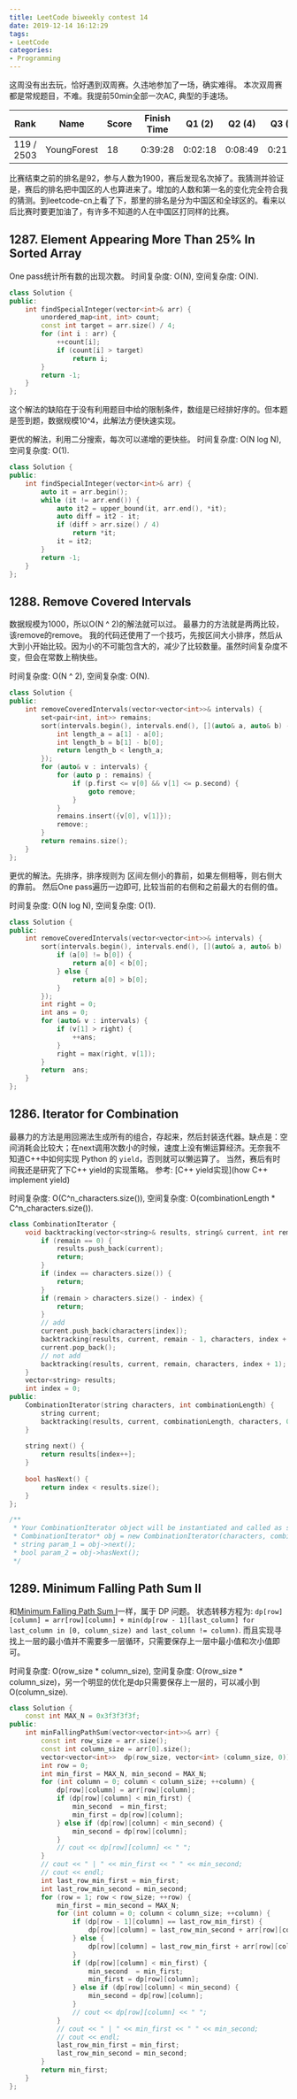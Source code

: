 ```yaml
---
title: LeetCode biweekly contest 14
date: 2019-12-14 16:12:29
tags:
- LeetCode
categories:
- Programming
---
```


这周没有出去玩，恰好遇到双周赛。久违地参加了一场，确实难得。
本次双周赛都是常规题目，不难。我提前50min全部一次AC, 典型的手速场。

| Rank |	Name |	Score |	Finish Time | 	Q1 (2) |	Q2 (4) |	Q3 (5) |	Q4 (7)|
|--|--|--|--|--|--|--|--|
| 119 / 2503 |	YoungForest | 18 | 0:39:28 | 0:02:18 | 0:08:49 |  0:21:07  | 0:39:28 |

比赛结束之前的排名是92，参与人数为1900，赛后发现名次掉了。我猜测并验证是，赛后的排名把中国区的人也算进来了。增加的人数和第一名的变化完全符合我的猜测。到leetcode-cn上看了下，那里的排名是分为中国区和全球区的。看来以后比赛时要更加油了，有许多不知道的人在中国区打同样的比赛。

## 1287. Element Appearing More Than 25% In Sorted Array

One pass统计所有数的出现次数。
时间复杂度: O(N),
空间复杂度: O(N).

```cpp
class Solution {
public:
    int findSpecialInteger(vector<int>& arr) {
        unordered_map<int, int> count;
        const int target = arr.size() / 4;
        for (int i : arr) {
            ++count[i];
            if (count[i] > target)
                return i;
        }
        return -1;
    }
};
```

这个解法的缺陷在于没有利用题目中给的限制条件，数组是已经排好序的。但本题是签到题，数据规模10^4，此解法方便快速实现。

更优的解法，利用二分搜索，每次可以递增的更快些。
时间复杂度: O(N log N),
空间复杂度: O(1).

```cpp
class Solution {
public:
    int findSpecialInteger(vector<int>& arr) {
        auto it = arr.begin();
        while (it != arr.end()) {
            auto it2 = upper_bound(it, arr.end(), *it);
            auto diff = it2 - it;
            if (diff > arr.size() / 4)
                return *it;
            it = it2;
        }
        return -1;
    }
};
```

## 1288. Remove Covered Intervals

数据规模为1000，所以O(N ^ 2)的解法就可以过。
最暴力的方法就是两两比较，该remove的remove。
我的代码还使用了一个技巧，先按区间大小排序，然后从大到小开始比较。因为小的不可能包含大的，减少了比较数量。虽然时间复杂度不变，但会在常数上稍快些。

时间复杂度: O(N ^ 2),
空间复杂度: O(N).

```cpp
class Solution {
public:
    int removeCoveredIntervals(vector<vector<int>>& intervals) {
        set<pair<int, int>> remains;
        sort(intervals.begin(), intervals.end(), [](auto& a, auto& b) -> bool {
            int length_a = a[1] - a[0];
            int length_b = b[1] - b[0];
            return length_b < length_a;
        });
        for (auto& v : intervals) {
            for (auto p : remains) {
                if (p.first <= v[0] && v[1] <= p.second) {
                    goto remove;
                }
            }
            remains.insert({v[0], v[1]});
            remove:;
        }
        return remains.size();
    }
};
```

更优的解法。先排序，排序规则为 区间左侧小的靠前，如果左侧相等，则右侧大的靠前。
然后One pass遍历一边即可, 比较当前的右侧和之前最大的右侧的值。

时间复杂度: O(N log N),
空间复杂度: O(1).

```cpp
class Solution {
public:
    int removeCoveredIntervals(vector<vector<int>>& intervals) {
        sort(intervals.begin(), intervals.end(), [](auto& a, auto& b)  -> bool {
            if (a[0] != b[0]) {
                return a[0] < b[0];
            } else {
                return a[0] > b[0];
            }
        });
        int right = 0;
        int ans = 0;
        for (auto& v : intervals) {
            if (v[1] > right) {
                ++ans;
            }
            right = max(right, v[1]);
        }
        return  ans;
    }
};
```

## 1286. Iterator for Combination

最暴力的方法是用回溯法生成所有的组合，存起来，然后封装迭代器。缺点是：空间消耗会比较大；在next调用次数小的时候，速度上没有懒运算经济。无奈我不知道C++中如何实现 Python 的 `yield`，否则就可以懒运算了。
当然，赛后有时间我还是研究了下C++ yield的实现策略。
参考: [C++ yield实现](how C++ implement yield)

时间复杂度: O(C^n_characters.size()),
空间复杂度: O(combinationLength * C^n_characters.size()).

```cpp
class CombinationIterator {
    void backtracking(vector<string>& results, string& current, int remain, const string& characters, int index) {
        if (remain == 0) {
            results.push_back(current);
            return;
        }
        if (index == characters.size()) {
            return;
        }
        if (remain > characters.size() - index) {
            return;
        }
        // add
        current.push_back(characters[index]);
        backtracking(results, current, remain - 1, characters, index + 1);
        current.pop_back();
        // not add
        backtracking(results, current, remain, characters, index + 1);
    }
    vector<string> results;
    int index = 0;
public:
    CombinationIterator(string characters, int combinationLength) {
        string current;
        backtracking(results, current, combinationLength, characters, 0);
    }
    
    string next() {
        return results[index++];
    }
    
    bool hasNext() {
        return index < results.size();
    }
};

/**
 * Your CombinationIterator object will be instantiated and called as such:
 * CombinationIterator* obj = new CombinationIterator(characters, combinationLength);
 * string param_1 = obj->next();
 * bool param_2 = obj->hasNext();
 */
```

## 1289. Minimum Falling Path Sum II

和[Minimum Falling Path Sum I](https://leetcode.com/problems/minimum-falling-path-sum/)一样，属于 DP 问题。
状态转移方程为:
`dp[row][column] = arr[row][column] + min(dp[row - 1][last_column] for last_column in [0, column_size) and last_column != column)`.
而且实现寻找上一层的最小值并不需要多一层循环，只需要保存上一层中最小值和次小值即可。

时间复杂度: O(row_size * column_size),
空间复杂度: O(row_size * column_size)，另一个明显的优化是dp只需要保存上一层的，可以减小到O(column_size).

```cpp
class Solution {
    const int MAX_N = 0x3f3f3f3f;
public:
    int minFallingPathSum(vector<vector<int>>& arr) {
        const int row_size = arr.size();
        const int column_size = arr[0].size();
        vector<vector<int>>  dp(row_size, vector<int> (column_size, 0));
        int row = 0;
        int min_first = MAX_N, min_second = MAX_N;
        for (int column = 0; column < column_size; ++column) {
            dp[row][column] = arr[row][column];
            if (dp[row][column] < min_first) {
                min_second  = min_first;
                min_first = dp[row][column];
            } else if (dp[row][column] < min_second) {
                min_second = dp[row][column];
            }
            // cout << dp[row][column] << " ";
        }
        // cout << " | " << min_first << " " << min_second;
        // cout << endl;
        int last_row_min_first = min_first;
        int last_row_min_second = min_second;
        for (row = 1; row < row_size; ++row) {
            min_first = min_second = MAX_N;
            for (int column = 0; column < column_size; ++column) {
                if (dp[row - 1][column] == last_row_min_first) {
                    dp[row][column] = last_row_min_second + arr[row][column];
                } else {
                    dp[row][column] = last_row_min_first + arr[row][column];
                }           
                if (dp[row][column] < min_first) {
                    min_second  = min_first;
                    min_first = dp[row][column];
                } else if (dp[row][column] < min_second) {
                    min_second = dp[row][column];
                }
                // cout << dp[row][column] << " ";
            }
            // cout << " | " << min_first << " " << min_second;
            // cout << endl;
            last_row_min_first = min_first;
            last_row_min_second = min_second;
        }
        return min_first;
    }
};
```